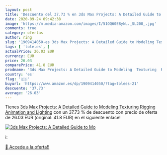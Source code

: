 ```yaml
---
layout: post
title: 'Descuento del 37.73 % en 3ds Max Projects: A Detailed Guide to Mo'
date: 2020-09-24 09:42:38
image: 'https://m.media-amazon.com/images/I/51OQ60E8ykL._SL200_.jpg'
comments: true
category: ofertas
author: ring
slug: '1909414050-es 3ds Max Projects: A Detailed Guide to Modeling Texturing...'
tags: [ 'tole.es', ]
actualPrice: 26.03 EUR
currency: EUR
price: 26.03
comparePrice: 41.8 EUR
prodname: '3ds Max Projects: A Detailed Guide to Modeling  Texturing  Rigging  Animation and Lighting'
country: 'es'
flag: '🇪🇸'
buyurl: 'https://www.amazon.es/dp/1909414050/?tag=tolees-21'
descuento: '37.73'
average: '26.03'
---
```


Tienes [3ds Max Projects: A Detailed Guide to Modeling  Texturing  Rigging  Animation and Lighting](https://www.amazon.es/dp/1909414050/?tag=tolees-21) con un 37.73 % de descuento con precio de oferta de 26.03 EUR (original: 41.8 EUR) en el siguiente enlace!

[![3ds Max Projects: A Detailed Guide to Mo](https://m.media-amazon.com/images/I/51OQ60E8ykL._SL200_.jpg)](https://www.amazon.es/dp/1909414050/?tag=tolees-21)

ℹ️:


[🛒 Accede a la oferta!!](https://www.amazon.es/dp/1909414050/?tag=tolees-21)
